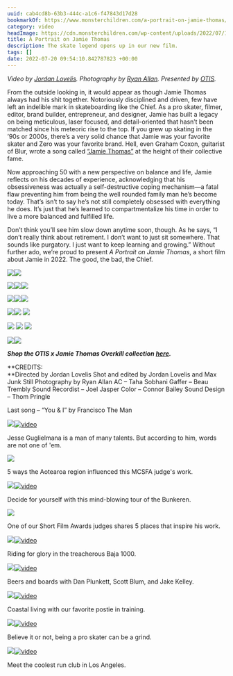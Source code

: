 ```yaml
---
uuid: cab4cd8b-63b3-444c-a1c6-f47843d17d28
bookmarkOf: https://www.monsterchildren.com/a-portrait-on-jamie-thomas/
category: video
headImage: https://cdn.monsterchildren.com/wp-content/uploads/2022/07/19075825/jamie-featured-image-2.jpg
title: A Portrait on Jamie Thomas
description: The skate legend opens up in our new film.
tags: []
date: 2022-07-20 09:54:10.842787823 +00:00
---
```


_Video by [Jordan Lovelis](https://www.instagram.com/jlovelis/). Photography by [Ryan Allan](https://www.instagram.com/ryanallan). Presented by [OTIS](https://us.otiseyewear.com/collections/overkill-collection)._

From the outside looking in, it would appear as though Jamie Thomas always had his shit together. Notoriously disciplined and driven, few have left an indelible mark in skateboarding like the Chief. As a pro skater, filmer, editor, brand builder, entrepreneur, and designer, Jamie has built a legacy on being meticulous, laser focused, and detail-oriented that hasn’t been matched since his meteoric rise to the top. If you grew up skating in the ’90s or 2000s, there’s a very solid chance that Jamie was your favorite skater and Zero was your favorite brand. Hell, even Graham Coxon, guitarist of Blur, wrote a song called [“Jamie Thomas”](https://genius.com/Graham-coxon-jamie-thomas-lyrics) at the height of their collective fame.

Now approaching 50 with a new perspective on balance and life, Jamie reflects on his decades of experience, acknowledging that his obsessiveness was actually a self-destructive coping mechanism—a fatal flaw preventing him from being the well rounded family man he’s become today. That’s isn’t to say he’s not still completely obsessed with everything he does. It’s just that he’s learned to compartmentalize his time in order to live a more balanced and fulfilled life.

Don’t think you’ll see him slow down anytime soon, though. As he says, “I don’t really think about retirement. I don’t want to just sit somewhere. That sounds like purgatory. I just want to keep learning and growing.” Without further ado, we’re proud to present _A Portrait on Jamie Thomas_, a short film about Jamie in 2022. The good, the bad, the Chief.

![](https://cdn.monsterchildren.com/wp-content/uploads/2022/07/19061248/RA306871.jpg)![](https://cdn.monsterchildren.com/wp-content/uploads/2022/07/19044436/RA306847.jpg)

![](https://cdn.monsterchildren.com/wp-content/uploads/2022/07/19060935/RA307621.jpg)![](https://cdn.monsterchildren.com/wp-content/uploads/2022/07/19060751/RA307657.jpg)![](https://cdn.monsterchildren.com/wp-content/uploads/2022/07/19044612/06310031.jpg)

![](https://cdn.monsterchildren.com/wp-content/uploads/2022/07/19061115/RA307491.jpg)![](https://cdn.monsterchildren.com/wp-content/uploads/2022/07/20023417/RA307671.jpg)![](https://cdn.monsterchildren.com/wp-content/uploads/2022/07/19045707/06280011.jpg)

![](https://cdn.monsterchildren.com/wp-content/uploads/2022/07/19045216/06290026.jpg)![](https://cdn.monsterchildren.com/wp-content/uploads/2022/07/19044256/RA307997.jpg) ![](https://cdn.monsterchildren.com/wp-content/uploads/2022/07/19045348/06290013.jpg)

![](https://cdn.monsterchildren.com/wp-content/uploads/2022/07/20023601/RA307204.jpg) ![](https://cdn.monsterchildren.com/wp-content/uploads/2022/07/20023744/RA307155.jpg) ![](https://cdn.monsterchildren.com/wp-content/uploads/2022/07/20023933/RA307138.jpg)

![](https://cdn.monsterchildren.com/wp-content/uploads/2022/07/19044024/JTotis3_BW-copy.jpg)![](https://cdn.monsterchildren.com/wp-content/uploads/2022/07/19062343/JTotis2.jpg)

_**Shop the OTIS x Jamie Thomas Overkill collection [here](https://us.otiseyewear.com/collections/overkill-collection).**_

**CREDITS:  
**Directed by Jordan Lovelis Shot and edited by Jordan Lovelis and Max Junk Still Photography by Ryan Allan AC – Taha Sobhani Gaffer – Beau Trembly Sound Recordist – Joel Jasper Color – Connor Bailey Sound Design – Thom Pringle

Last song – “You & I” by Francisco The Man

[![](https://cdn.monsterchildren.com/wp-content/uploads/2022/07/13031942/Jesse-featured-thumbnail-324x160.jpg)![video](https://www.monsterchildren.com/wp-content/themes/Newspaper/images/icons/ico-video-large.png)](https://www.monsterchildren.com/at-home-with-jesse-guglielmana/)

Jesse Guglielmana is a man of many talents. But according to him, words are not one of 'em.

[![](https://cdn.monsterchildren.com/wp-content/uploads/2022/04/12070710/monster-children-BennJae_Headshot_PonySmoke-copy-324x160.jpg)](https://www.monsterchildren.com/benn-jaes-central-otago/)

5 ways the Aotearoa region influenced this MCSFA judge's work.

[![](https://cdn.monsterchildren.com/wp-content/uploads/2022/03/29163813/monster-children-bunker-324x160.jpg)![video](https://www.monsterchildren.com/wp-content/themes/Newspaper/images/icons/ico-video-large.png)](https://www.monsterchildren.com/is-this-the-best-modern-house-in-the-world/)

Decide for yourself with this mind-blowing tour of the Bunkeren.

[![](https://cdn.monsterchildren.com/wp-content/uploads/2022/03/28154716/kai_monster-children-324x160.jpg)](https://www.monsterchildren.com/kai-nevilles-strong-sense-of-place/)

One of our Short Film Awards judges shares 5 places that inspire his work.

[![](https://cdn.monsterchildren.com/wp-content/uploads/2022/02/23163859/maxresdefault-18-324x160.jpg)![video](https://www.monsterchildren.com/wp-content/themes/Newspaper/images/icons/ico-video-large.png)](https://www.monsterchildren.com/the-desert-said-dance-cinema-tour/)

Riding for glory in the treacherous Baja 1000.

[![](https://cdn.monsterchildren.com/wp-content/uploads/2022/01/07112512/Pub-Beer-Featured-Image-BW-324x160.jpg)![video](https://www.monsterchildren.com/wp-content/themes/Newspaper/images/icons/ico-video-large.png)](https://www.monsterchildren.com/days-well-wasted/)

Beers and boards with Dan Plunkett, Scott Blum, and Jake Kelley.

[![](https://cdn.monsterchildren.com/wp-content/uploads/2021/12/31122900/Harry-Bryant-Featured-Image-324x160.jpg)![video](https://www.monsterchildren.com/wp-content/themes/Newspaper/images/icons/ico-video-large.png)](https://www.monsterchildren.com/the-grind-harry-bryant/)

Coastal living with our favorite postie in training.

[![](https://cdn.monsterchildren.com/wp-content/uploads/2021/12/21120425/Fabi-Thumb-Featured-324x160.jpg)![video](https://www.monsterchildren.com/wp-content/themes/Newspaper/images/icons/ico-video-large.png)](https://www.monsterchildren.com/the-grind-fabiana-delfino/)

Believe it or not, being a pro skater can be a grind.

[![](https://cdn.monsterchildren.com/wp-content/uploads/2021/10/28143927/BLACKLIST-THUMB-324x160.jpg)![video](https://www.monsterchildren.com/wp-content/themes/Newspaper/images/icons/ico-video-large.png)](https://www.monsterchildren.com/run-the-night-with-blacklist-la/)

Meet the coolest run club in Los Angeles.